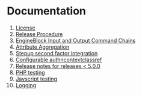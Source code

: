 # Documentation

1. [License][license]
1. [Release Procedure][release]
1. [EngineBlock Input and Output Command Chains][filter]
1. [Attribute Aggregation](attribute_aggregation.md)
1. [Stepup second factor integration](stepup_callout.md)
1. [Configurable authncontextclassref](configurable_authncontextclassref.md)
1. [Release notes for releases < 5.0.0][release-notes]
1. [PHP testing][php-testing]
1. [Javscript testing][js-testing]
1. [Logging][logging]

[license]: https://github.com/OpenConext/OpenConext-engineblock/tree/master/docs/LICENSE
[release]: https://github.com/OpenConext/OpenConext-engineblock/tree/master/docs/release_procedure.md
[filter]: https://github.com/OpenConext/OpenConext-engineblock/tree/master/docs/filter_commands.md
[release-notes]: https://github.com/OpenConext/OpenConext-engineblock/tree/master/docs/release_notes
[php-testing]: https://github.com/OpenConext/OpenConext-engineblock/tree/master/docs/php_testing.md
[js-testing]: https://github.com/OpenConext/OpenConext-engineblock/tree/master/docs/js_testing.md
[logging]: https://github.com/OpenConext/OpenConext-engineblock/tree/master/docs/logging.md
